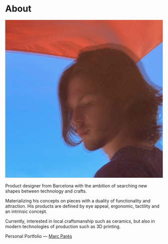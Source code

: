 # About

![](../images/mrcprs.jpg)

Product designer from Barcelona with the ambition of searching new shapes between technology and crafts.

Materializing his concepts on pieces with a duality of functionality and attraction. His products are defined by eye appeal, ergonomic, tactility and an intrinsic concept.

Currently, interested in local craftsmanship such as ceramics, but also in modern technologies of production such as 3D printing.


Personal Portfolio — [Marc Parés](https://paresmarc.com/)
